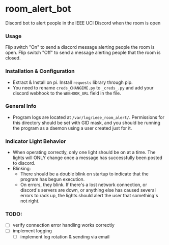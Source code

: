 # room_alert_bot
Discord bot to alert people in the IEEE UCI Discord when the room is open

### Usage
Flip switch "On" to send a discord message alerting people the room is open. Flip switch "Off" to send a message alerting people that the room is closed. 

### Installation & Configuration
* Extract & Install on pi. Install `requests` library through pip.
* You need to rename `creds_CHANGEME.py` to `_creds_.py` and add your discord webhook to the `WEBHOOK_URL` field in the file. 

### General Info
* Program logs are located at `/var/log/ieee_room_alert/`. Permissions for this directory should be set with GID mask, and you should be running the program as a daemon using a user created just for it. 

### Indicator Light Behavior
* When operating correctly, only one light should be on at a time. The lights will ONLY change once a message has successfully been posted to discord.
* Blinking:
    * There should be a double blink on startup to indicate that the program has begun execution. 
    * On errors, they blink. If there's a lost network connection, or discord's servers are down, or anything else has caused several errors to rack up, the lights should alert the user that something's not right. 


### TODO:
* [ ] verify connection error handling works correctly
* [ ] implement logging
    * [ ] implement log rotation & sending via email
